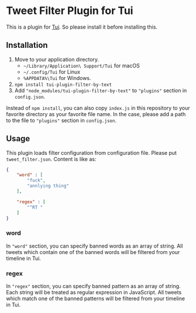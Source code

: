 Tweet Filter Plugin for Tui
===========================

This is a plugin for [Tui](https://github.com/rhysd/Tui). So please install it before installing this.

## Installation

1. Move to your application directory.
    - `~/Library/Application\ Support/Tui` for macOS
    - `~/.config/Tui` for Linux
    - `%APPDATA%\Tui` for Windows.
2. `npm install tui-plugin-filter-by-text`
3. Add `"node_modules/tui-plugin-filter-by-text"` to `"plugins"` section in `config.json`.

Instead of `npm install`, you can also copy `index.js` in this repository to your favorite directory as your favorite file name.
In the case, please add a path to the file to `"plugins"` section in `config.json`.

## Usage

This plugin loads filter configuration from configuration file. Please put `tweet_filter.json`.
Content is like as:

```json
{
    "word" : [
        "fuck",
        "annlying thing"
    ],

    "regex" : [
        "^RT "
    ]
}
```

### word

In `"word"` section, you can specify banned words as an array of string.
All tweets which contain one of the banned words will be filtered from your timeline in Tui.

### regex

In `"regex"` section, you can specify banned pattern as an array of string.
Each string will be treated as regular expression in JavaScript.
All tweets which match one of the banned patterns will be filtered from your timeline in Tui.

